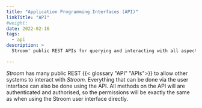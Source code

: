 ```yaml
---
title: "Application Programming Interfaces (API)"
linkTitle: "API"
#weight:
date: 2022-02-16
tags:
  - api
description: >
  Stroom' public REST APIs for querying and interacting with all aspects of Stroom.

---
```


_Stroom_ has many public REST {{< glossary "API" "APIs">}} to allow other systems to interact with _Stroom_.
Everything that can be done via the user interface can also be done using the API.
All methods on the API will are authenticated and authorised, so the permissions will be exactly the same as when using the Stroom user interface directly.


